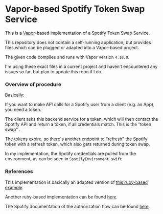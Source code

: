 
# Vapor-based Spotify Token Swap Service

This is a [Vapor](https://vapor.codes)-based implementation of a Spotify Token Swap Service.

This repository does not contain a self-running application, but provides files which can be plugged or adapted into a Vapor-based project.

The given code compiles and runs with Vapor version `4.10.0`.

I'm using these exact files in a current project and haven't encountered any issues so far, but plan to update this repo if I do.


### Overview of procedure

Basically: 

If you want to make API calls for a Spotify user from a client (e.g. an App), you need a token.

The client asks this backend service for a token, which will then contact the Spotify API and return a token, if all credentials match. This is the "token swap" .

The tokens expire, so there's another endpoint to "refresh" the Spotify token with a refresh token, which also gets returned during token swap.

In my implementation, the Spotify credentials are pulled from the environment, as can be seen in `SpotifyEnvironment.swift`

### References

This implementation is basically an adapted version of [this ruby-based example](https://github.com/spotify/ios-sdk/blob/master/DemoProjects/spotify_token_swap.rb).

Another ruby-based implementation can be found [here](https://github.com/bih/spotify-token-swap-service).

The Spotify documentation of the authorization flow can be found [here](https://developer.spotify.com/documentation/general/guides/authorization-guide/#authorization-code-flow).

